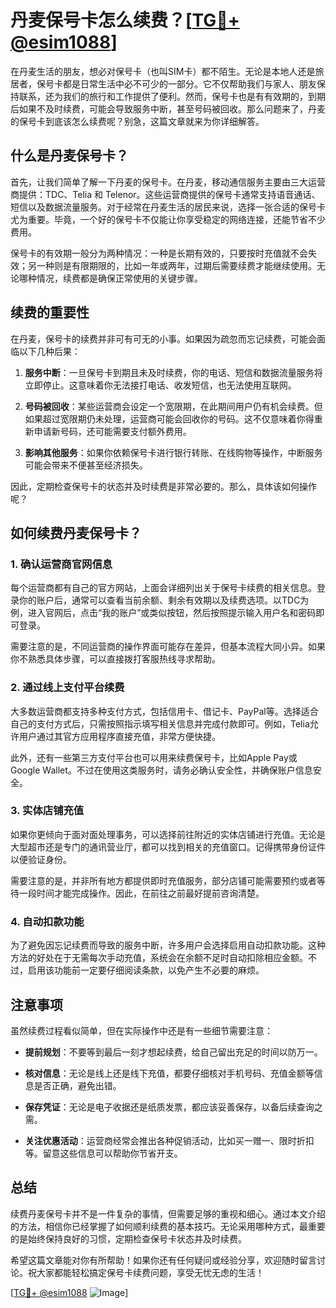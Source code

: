 # 丹麦保号卡怎么续费？[[TG💪+ @esim1088](https://t.me/s/esim1088)]

在丹麦生活的朋友，想必对保号卡（也叫SIM卡）都不陌生。无论是本地人还是旅居者，保号卡都是日常生活中必不可少的一部分。它不仅帮助我们与家人、朋友保持联系，还为我们的旅行和工作提供了便利。然而，保号卡也是有有效期的，到期后如果不及时续费，可能会导致服务中断，甚至号码被回收。那么问题来了，丹麦的保号卡到底该怎么续费呢？别急，这篇文章就来为你详细解答。

## 什么是丹麦保号卡？

首先，让我们简单了解一下丹麦的保号卡。在丹麦，移动通信服务主要由三大运营商提供：TDC、Telia 和 Telenor。这些运营商提供的保号卡通常支持语音通话、短信以及数据流量服务。对于经常在丹麦生活的居民来说，选择一张合适的保号卡尤为重要。毕竟，一个好的保号卡不仅能让你享受稳定的网络连接，还能节省不少费用。

保号卡的有效期一般分为两种情况：一种是长期有效的，只要按时充值就不会失效；另一种则是有限期限的，比如一年或两年，过期后需要续费才能继续使用。无论哪种情况，续费都是确保正常使用的关键步骤。

## 续费的重要性

在丹麦，保号卡的续费并非可有可无的小事。如果因为疏忽而忘记续费，可能会面临以下几种后果：

1. **服务中断**：一旦保号卡到期且未及时续费，你的电话、短信和数据流量服务将立即停止。这意味着你无法接打电话、收发短信，也无法使用互联网。
   
2. **号码被回收**：某些运营商会设定一个宽限期，在此期间用户仍有机会续费。但如果超过宽限期仍未处理，运营商可能会回收你的号码。这不仅意味着你得重新申请新号码，还可能需要支付额外费用。

3. **影响其他服务**：如果你依赖保号卡进行银行转账、在线购物等操作，中断服务可能会带来不便甚至经济损失。

因此，定期检查保号卡的状态并及时续费是非常必要的。那么，具体该如何操作呢？

## 如何续费丹麦保号卡？

### 1. 确认运营商官网信息

每个运营商都有自己的官方网站，上面会详细列出关于保号卡续费的相关信息。登录你的账户后，通常可以查看当前余额、剩余有效期以及续费选项。以TDC为例，进入官网后，点击“我的账户”或类似按钮，然后按照提示输入用户名和密码即可登录。

需要注意的是，不同运营商的操作界面可能存在差异，但基本流程大同小异。如果你不熟悉具体步骤，可以直接拨打客服热线寻求帮助。

### 2. 通过线上支付平台续费

大多数运营商都支持多种支付方式，包括信用卡、借记卡、PayPal等。选择适合自己的支付方式后，只需按照指示填写相关信息并完成付款即可。例如，Telia允许用户通过其官方应用程序直接充值，非常方便快捷。

此外，还有一些第三方支付平台也可以用来续费保号卡，比如Apple Pay或Google Wallet。不过在使用这类服务时，请务必确认安全性，并确保账户信息安全。

### 3. 实体店铺充值

如果你更倾向于面对面处理事务，可以选择前往附近的实体店铺进行充值。无论是大型超市还是专门的通讯营业厅，都可以找到相关的充值窗口。记得携带身份证件以便验证身份。

需要注意的是，并非所有地方都提供即时充值服务，部分店铺可能需要预约或者等待一段时间才能完成操作。因此，在前往之前最好提前咨询清楚。

### 4. 自动扣款功能

为了避免因忘记续费而导致的服务中断，许多用户会选择启用自动扣款功能。这种方法的好处在于无需每次手动充值，系统会在余额不足时自动扣除相应金额。不过，启用该功能前一定要仔细阅读条款，以免产生不必要的麻烦。

## 注意事项

虽然续费过程看似简单，但在实际操作中还是有一些细节需要注意：

- **提前规划**：不要等到最后一刻才想起续费，给自己留出充足的时间以防万一。
  
- **核对信息**：无论是线上还是线下充值，都要仔细核对手机号码、充值金额等信息是否正确，避免出错。

- **保存凭证**：无论是电子收据还是纸质发票，都应该妥善保存，以备后续查询之需。

- **关注优惠活动**：运营商经常会推出各种促销活动，比如买一赠一、限时折扣等。留意这些信息可以帮助你节省开支。

## 总结

续费丹麦保号卡并不是一件复杂的事情，但需要足够的重视和细心。通过本文介绍的方法，相信你已经掌握了如何顺利续费的基本技巧。无论采用哪种方式，最重要的是始终保持良好的习惯，定期检查保号卡状态并及时续费。

希望这篇文章能对你有所帮助！如果你还有任何疑问或经验分享，欢迎随时留言讨论。祝大家都能轻松搞定保号卡续费问题，享受无忧无虑的生活！

[[TG💪+ @esim1088](https://t.me/s/esim1088) ![Image](https://i.postimg.cc/4NQfJmqS/Snipaste-2025-05-13-00-14-12.png)]
